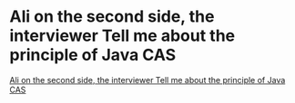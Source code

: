 # Ali on the second side, the interviewer Tell me about the principle of Java CAS
[Ali on the second side, the interviewer Tell me about the principle of Java CAS](https://aiwithcloud.com/2022/09/19/ali_on_the_second_side_the_interviewer_tell_me_about_the_principle_of_java_cas/)